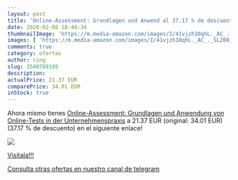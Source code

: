 ```yaml
---
layout: post
title: 'Online-Assessment: Grundlagen und Anwend al 37.17 % de descuento'
date: 2020-02-08 18:44:34
thumbnailImage: 'https://m.media-amazon.com/images/I/41vjzh10qhL._AC_._SL200_.jpg'
images: [ 'https://m.media-amazon.com/images/I/41vjzh10qhL._AC_._SL200_.jpg' ]
comments: true
category: ofertas
author: ring
slug: 3540789189
description:
actualPrice: 21.37 EUR
comparePrice: 34.01 EUR
inStock: true
---
```


Ahora mismo tienes [Online-Assessment: Grundlagen und Anwendung von Online-Tests in der Unternehmenspraxis](https://www.amazon.com/dp/3540789189/?tag=redken08-20) a 21.37 EUR (original: 34.01 EUR) (37.17 %  de descuento) en el siguiente enlace!

[![](https://m.media-amazon.com/images/I/41vjzh10qhL._AC_._SL200_.jpg)](https://www.amazon.com/dp/3540789189/?tag=redken08-20)

[Visítala!!!](https://www.amazon.com/dp/3540789189/?tag=redken08-20)

[Consulta otras ofertas en nuestro canal de telegram](https://t.me/s/ofertas25)
